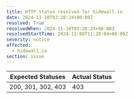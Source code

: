 ```yaml
---
title: HTTP Status resolved for hidewall.io
date: 2024-11-10T03:28:24+00:00Z
resolved: True
resolvedWhen: 2024-11-10T03:28:24+00:00Z
resolvedStartTime: 2024-11-08T11:28:04+00:00Z
severity: notice
affected:
  - hidewall.io
section: issue
---
```


| Expected Statuses | Actual Status  |
|-------------------|----------------|
| 200, 301, 302, 403 | 403 |
